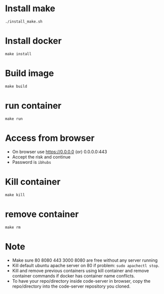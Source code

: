 # Install make
```
./install_make.sh
```

# Install docker
```
make install
```

# Build image
```
make build
```

# run container
```
make run
```

# Access from browser
- On browser use https://0.0.0.0 (or) 0.0.0.0:443
- Accept the risk and continue
- Password is `ibhubs`

# Kill container
```
make kill
```
# remove container
```
make rm
```


# Note
- Make sure 80 8080 443 3000 8080 are free without any server running
- Kill default ubuntu apache server on 80 if problem: `sudo apachectl stop`.
- Kill and remove previous containers using kill container and remove container commands if docker has container name conflicts.
- To have your repo/directory inside code-server in browser, copy the repo/directory into the code-server repository you cloned.